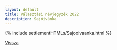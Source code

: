 ```yaml
---
layout: default
title: Választási névjegyzék 2022
description: Sajóivánka
---
```


{% include settlementHTMLs/Sajooivaanka.html %}

[Vissza](./)